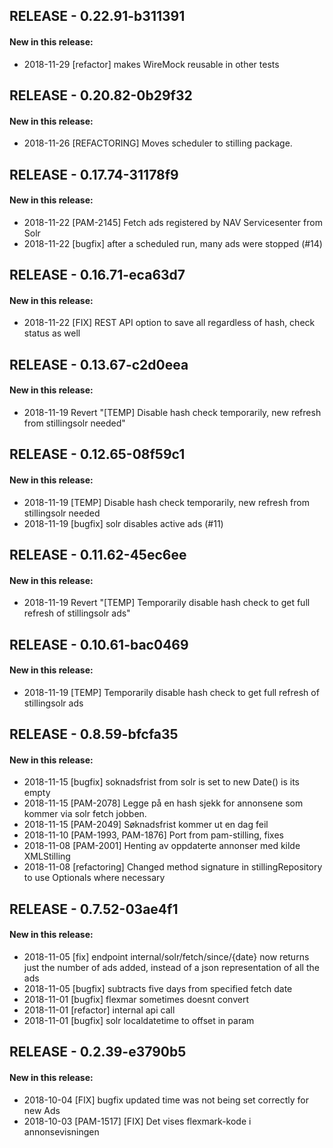 ## RELEASE - 0.22.91-b311391
#### New in this release: 
+ 2018-11-29 [refactor] makes WireMock reusable in other tests
## RELEASE - 0.20.82-0b29f32
#### New in this release: 
+ 2018-11-26 [REFACTORING] Moves scheduler to stilling package.
## RELEASE - 0.17.74-31178f9
#### New in this release: 
+ 2018-11-22 [PAM-2145] Fetch ads registered by NAV Servicesenter from Solr
+ 2018-11-22 [bugfix] after a scheduled run, many ads were stopped (#14)
## RELEASE - 0.16.71-eca63d7
#### New in this release: 
+ 2018-11-22 [FIX] REST API option to save all regardless of hash, check status as well
## RELEASE - 0.13.67-c2d0eea
#### New in this release: 
+ 2018-11-19 Revert "[TEMP] Disable hash check temporarily, new refresh from stillingsolr needed"
## RELEASE - 0.12.65-08f59c1
#### New in this release: 
+ 2018-11-19 [TEMP] Disable hash check temporarily, new refresh from stillingsolr needed
+ 2018-11-19 [bugfix] solr disables active ads (#11)
## RELEASE - 0.11.62-45ec6ee
#### New in this release: 
+ 2018-11-19 Revert "[TEMP] Temporarily disable hash check to get full refresh of stillingsolr ads"
## RELEASE - 0.10.61-bac0469
#### New in this release: 
+ 2018-11-19 [TEMP] Temporarily disable hash check to get full refresh of stillingsolr ads
## RELEASE - 0.8.59-bfcfa35
#### New in this release: 
+ 2018-11-15 [bugfix] soknadsfrist from solr is set to new Date() is its empty
+ 2018-11-15 [PAM-2078] Legge på en hash sjekk for annonsene som kommer via solr fetch jobben.
+ 2018-11-15 [PAM-2049] Søknadsfrist kommer ut en dag feil
+ 2018-11-10 [PAM-1993, PAM-1876] Port from pam-stilling, fixes
+ 2018-11-08  [PAM-2001] Henting av oppdaterte annonser med kilde XMLStilling
+ 2018-11-08 [refactoring] Changed method signature in stillingRepository to use Optionals where necessary
## RELEASE - 0.7.52-03ae4f1
#### New in this release: 
+ 2018-11-05 [fix] endpoint internal/solr/fetch/since/{date} now returns just the number of ads added, instead of a json representation of all the ads
+ 2018-11-05 [bugfix] subtracts five days from specified fetch date
+ 2018-11-01 [bugfix] flexmar sometimes doesnt convert <br />
+ 2018-11-01 [refactor] internal api call
+ 2018-11-01 [bugfix] solr localdatetime to offset in param
## RELEASE - 0.2.39-e3790b5
#### New in this release: 
+ 2018-10-04 [FIX] bugfix updated time was not being set correctly for new Ads
+ 2018-10-03 [PAM-1517] [FIX] Det vises flexmark-kode i annonsevisningen
